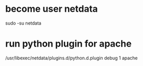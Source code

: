 # become user netdata
sudo -su netdata

# run python plugin for apache
/usr/libexec/netdata/plugins.d/python.d.plugin debug 1 apache